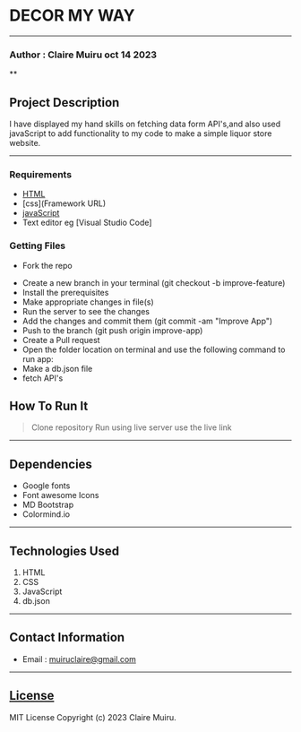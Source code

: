 #  DECOR MY WAY
***
### Author : Claire Muiru oct 14  2023
**
## Project Description
I have displayed my hand  skills on fetching data form API's,and also used javaScript to add functionality to my code to make a simple liquor store website.
****

### Requirements
* [HTML](html.com)
* [css](Framework URL)
* [javaScript](funtionality)
* Text editor eg [Visual Studio Code]


### Getting Files
* Fork the repo
- Create a new branch in your terminal (git checkout -b improve-feature)
- Install the prerequisites
- Make appropriate changes in file(s)
- Run the server to see the changes
- Add the changes and commit them (git commit -am "Improve App")
- Push to the branch (git push origin improve-app)
- Create a Pull request
- Open the folder location on terminal and use the following command to run app:
- Make a db.json file
- fetch API's

## How To Run It
>  Clone repository
> Run using live server
> use the live link
***

## Dependencies
- Google fonts
- Font awesome Icons
- MD Bootstrap
- Colormind.io
***
## Technologies Used
1. HTML
2. CSS
3. JavaScript
4. db.json
***
## Contact Information
* Email : muiruclaire@gmail.com
***
## [License](LICENSE)
MIT License
Copyright (c) 2023 Claire Muiru.